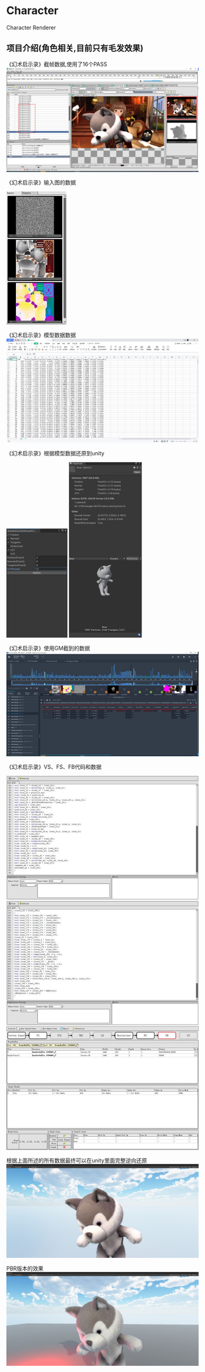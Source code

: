 # Character
 Character Renderer

项目介绍(角色相关,目前只有毛发效果)
-----------------------------------------------------------------------------------------------------------------------
《幻术启示录》截帧数据,使用了16个PASS
![Image text](./Small_ProjectInfo/RestoreData.jpg)

《幻术启示录》输入图的数据

![Image text](./Small_ProjectInfo/RestoreInputs.jpg)

《幻术启示录》模型数据数据
![Image text](./Small_ProjectInfo/RestoreMeshCSV.jpg)

《幻术启示录》根据模型数据还原到unity

![Image text](./Small_ProjectInfo/RestoreMeshTool.jpg)
![Image text](./Small_ProjectInfo/RestoreMode.jpg)

《幻术启示录》使用GM截到的数据
![Image text](./Small_ProjectInfo/RestoreShaderData.jpg)

《幻术启示录》VS、FS、FB代码和数据

![Image text](./Small_ProjectInfo/RestoreShaderVS.jpg)
![Image text](./Small_ProjectInfo/RestoreShaderFS.jpg)
![Image text](./Small_ProjectInfo/RestoreShaderFB.jpg)

根据上面所述的所有数据最终可以在unity里面完整逆向还原
![Image text](./Small_ProjectInfo/RestoreFur.jpg)

PBR版本的效果
![Image text](./Small_ProjectInfo/PBRFur.jpg)
